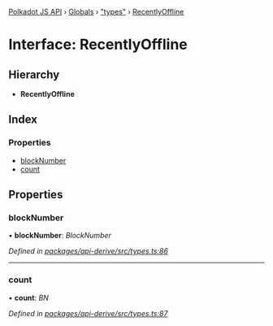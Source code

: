 [Polkadot JS API](../README.md) › [Globals](../globals.md) › ["types"](../modules/_types_.md) › [RecentlyOffline](_types_.recentlyoffline.md)

# Interface: RecentlyOffline

## Hierarchy

* **RecentlyOffline**

## Index

### Properties

* [blockNumber](_types_.recentlyoffline.md#blocknumber)
* [count](_types_.recentlyoffline.md#count)

## Properties

###  blockNumber

• **blockNumber**: *BlockNumber*

*Defined in [packages/api-derive/src/types.ts:86](https://github.com/polkadot-js/api/blob/382f7d75c/packages/api-derive/src/types.ts#L86)*

___

###  count

• **count**: *BN*

*Defined in [packages/api-derive/src/types.ts:87](https://github.com/polkadot-js/api/blob/382f7d75c/packages/api-derive/src/types.ts#L87)*
